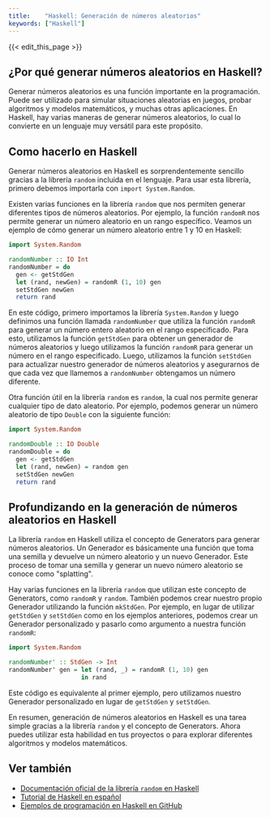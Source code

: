 ```yaml
---
title:    "Haskell: Generación de números aleatorios"
keywords: ["Haskell"]
---
```


{{< edit_this_page >}}

## ¿Por qué generar números aleatorios en Haskell?

Generar números aleatorios es una función importante en la programación. Puede ser utilizado para simular situaciones aleatorias en juegos, probar algoritmos y modelos matemáticos, y muchas otras aplicaciones. En Haskell, hay varias maneras de generar números aleatorios, lo cual lo convierte en un lenguaje muy versátil para este propósito.

## Como hacerlo en Haskell

Generar números aleatorios en Haskell es sorprendentemente sencillo gracias a la librería `random` incluida en el lenguaje. Para usar esta librería, primero debemos importarla con `import System.Random`.

Existen varias funciones en la librería `random` que nos permiten generar diferentes tipos de números aleatorios. Por ejemplo, la función `randomR` nos permite generar un número aleatorio en un rango específico. Veamos un ejemplo de cómo generar un número aleatorio entre 1 y 10 en Haskell:

```Haskell
import System.Random

randomNumber :: IO Int
randomNumber = do
  gen <- getStdGen
  let (rand, newGen) = randomR (1, 10) gen
  setStdGen newGen
  return rand
```

En este código, primero importamos la librería `System.Random` y luego definimos una función llamada `randomNumber` que utiliza la función `randomR` para generar un número entero aleatorio en el rango especificado. Para esto, utilizamos la función `getStdGen` para obtener un generador de números aleatorios y luego utilizamos la función `randomR` para generar un número en el rango especificado. Luego, utilizamos la función `setStdGen` para actualizar nuestro generador de números aleatorios y asegurarnos de que cada vez que llamemos a `randomNumber` obtengamos un número diferente.

Otra función útil en la librería `random` es `random`, la cual nos permite generar cualquier tipo de dato aleatorio. Por ejemplo, podemos generar un número aleatorio de tipo `Double` con la siguiente función:

```Haskell
import System.Random

randomDouble :: IO Double
randomDouble = do
  gen <- getStdGen
  let (rand, newGen) = random gen
  setStdGen newGen
  return rand
```

## Profundizando en la generación de números aleatorios en Haskell

La librería `random` en Haskell utiliza el concepto de Generators para generar números aleatorios. Un Generador es básicamente una función que toma una semilla y devuelve un número aleatorio y un nuevo Generador. Este proceso de tomar una semilla y generar un nuevo número aleatorio se conoce como "splatting".

Hay varias funciones en la librería `random` que utilizan este concepto de Generators, como `randomR` y `random`. También podemos crear nuestro propio Generador utilizando la función `mkStdGen`. Por ejemplo, en lugar de utilizar `getStdGen` y `setStdGen` como en los ejemplos anteriores, podemos crear un Generador personalizado y pasarlo como argumento a nuestra función `randomR`:

```Haskell
import System.Random

randomNumber' :: StdGen -> Int
randomNumber' gen = let (rand, _) = randomR (1, 10) gen
                    in rand
```

Este código es equivalente al primer ejemplo, pero utilizamos nuestro Generador personalizado en lugar de `getStdGen` y `setStdGen`.

En resumen, generación de números aleatorios en Haskell es una tarea simple gracias a la librería `random` y el concepto de Generators. Ahora puedes utilizar esta habilidad en tus proyectos o para explorar diferentes algoritmos y modelos matemáticos.

## Ver también

- [Documentación oficial de la librería `random` en Haskell](https://hackage.haskell.org/package/random/docs/System-Random.html)
- [Tutorial de Haskell en español](https://haskelles.com/)
- [Ejemplos de programación en Haskell en GitHub](https://github.com/vrom911/haskell-learning)